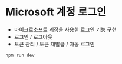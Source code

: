 # Microsoft 계정 로그인
- 마이크로소프트 계정을 사용한 로그인 기능 구현
- 로그인 / 로그아웃
- 토큰 관리 / 토큰 재발급 / 자동 로그인

```bash
npm run dev
```
